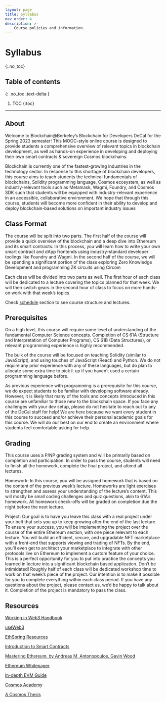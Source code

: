```yaml
---
layout: page
title: Syllabus
nav_order: 4
description: >-
    Course policies and information.
---
```


# Syllabus
{:.no_toc}

## Table of contents
{: .no_toc .text-delta }

1. TOC
{:toc}

---

## About

Welcome to Blockchain@Berkeley’s Blockchain for Developers DeCal for the Spring 2023 semester! This MOOC-style online course is designed to provide students a comprehensive overview of relevant topics in blockchain development, as well as hands-on experience in developing and deploying their own smart contracts & sovereign Cosmos blockchains.  

Blockchain is currently one of the fastest-growing industries in the technology sector. In response to this shortage of blockchain developers, this course aims to teach students the technical fundamentals of blockchains, Solidity programming language, Cosmos ecosystem, as well as industry-relevant tools such as Metamask, Wagmi, Foundry, and Cosmos SDK such that students will be equipped with industry-relevant experience in an accessible, collaborative environment. We hope that through this course, students will become more confident in their ability to develop and deploy blockchain-based solutions on important industry issues

## Class Format

The course will be split into two parts. The first half of the course will provide a quick overview of the blockchain and a deep dive into Ethereum and its smart contracts. In this process, you will learn how to write your own smart contract and dApp frontends using industry-standard developer toolings like Foundry and Wagmi. In the second half of the course, we will be spending a significant portion of the class exploring Zero Knowledge Development and programming ZK circuits using Circom


Each class will be divided into two parts as well. The first hour of each class will be dedicated to a lecture covering the topics planned for that week. We will then switch gears in the second hour of class to focus on more hands-on work with that week’s topics. 

Check [schedule](schedule) section to see course structure and lectures.

## Prerequisites

On a high level, this course will require some level of understanding of the fundamental Computer Science concepts. Completion of CS 61A (Structure and Interpretation of Computer Programs), CS 61B (Data Structures), or relevant programming experience is highly recommended. 

The bulk of the course will be focused on teaching Solidity (similar to JavaScript), and using touches of JavaScript (React) and Python. We do not require any prior experience with any of these languages, but do plan to allocate some extra time to pick it up if you haven’t used a certain programming language before.

As previous experience with programming is a prerequisite for this course, we do expect students to be familiar with developing software already. However, it is likely that many of the tools and concepts introduced in this course are unfamiliar to those new to the blockchain space. If you face any challenges with your dev setup, please do not hesitate to reach out to any of the DeCal staff for help! We are here because we want every student in this course to succeed and/or achieve their personal academic goals for this course. We will do our best on our end to create an environment where students feel comfortable asking for help. 

## Grading

This course uses a P/NP grading system and will be primarily based on completion and participation. In order to pass the course, students will need to finish all the homework, complete the final project, and attend all lectures. 

Homework: In this course, you will be assigned homework that is based on the content of the previous week’s lecture. Homeworks are light exercises to strengthen and assess your understanding of the lecture’s content. This will mostly be small coding challenges and quiz questions, akin to 61A’s homework. All homework check-offs will be graded on completion due the night before the next lecture. 

Project: Our goal is to have you leave this class with a real project under your belt that sets you up to keep growing after the end of the last lecture. To ensure your success, you will be implementing the project over the course of the entire Ethereum section, with one piece relevant to each lecture. You will build an efficient, secure, and upgradable NFT marketplace with a front-end that supports viewing and trading of NFTs. By the end, you’ll even get to architect your marketplace to integrate with other protocols live on Ethereum to implement a custom feature of your choice. 
This is a perfect opportunity for you to put into practice the concepts you learned in lecture into a significant blockchain based application. Don’t be intimidated! Roughly half of each class will be dedicated workshop time to work on that week’s piece of the project. Our intention is to make it possible for you to complete everything within each class period.
If you have any questions about the project, please contact us, we’d be happy to talk about it. Completion of the project is mandatory to pass the class. 

## Resources

[Working in Web3 Handbook](https://www.smsunarto.com/web3)

[useWeb3](https://www.useweb3.xyz)

[EthSpring Resources](https://ethspring.com)

[Introduction to Smart Contracts](https://ethereum.org/en/developers/docs/smart-contracts/)

[Mastering Ethereum, by Andreas M. Antonopoulos, Gavin Wood](https://github.com/ethereumbook/ethereumbook)

[Ethereum Whitepaper](https://ethereum.org/en/whitepaper)

[In-depth EVM Guide](https://hackernoon.com/getting-deep-into-evm-how-ethereum-works-backstage-ac7efa1f0015)

[Cosmos Academy](https://tutorials.cosmos.network/academy/0-welcome/)

[A Cosmos Thesis](https://research.paradigm.xyz/cosmos-thesis)
